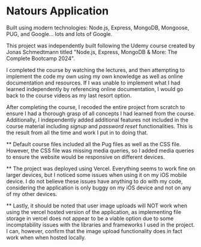 # Natours Application

Built using modern technologies: Node.js, Express, MongoDB, Mongoose, PUG, and Google... lots and lots of Google.

This project was independently built following the Udemy course created by Jonas Schmedtmann titled "Node.js, Express, MongoDB & More: The Complete Bootcamp 2024".

I completed the course by watching the lectures, and then attempting to implement the code my own using my own knowledge as well as online documentation and resources. If I was unable to implement what I had learned independently by referencing online documentation, I would go back to the course videos as my last resort option.

After completing the course, I recoded the entire project from scratch to ensure I had a thorough grasp of all concepts I had learned from the course. Additionally, I independently added additional features not included in the course material including _signup_ and _password reset_ functionalities. This is the result from all the time and work I put in to doing that.

** Default course files included all the Pug files as well as the CSS file. However, the CSS file was missing media queries, so I added media queries to ensure the website would be responsive on different devices.

** The project was deployed using Vercel. Everything seems to work fine on larger devices, but I noticed some issues when using it on my iOS mobile device. I do not believe these issues have anything to do with my code, considering the application is only buggy on my iOS device and not on any of my other devices. 

** Lastly, it should be noted that user image uploads will NOT work when using the vercel hosted version of the application, as implementing file storage in vercel does not appear to be a viable option due to some incomptability issues with the libraries and frameworks I used in the project. I can, however, confirm that the image upload functionality does in fact work when when hosted locally.
